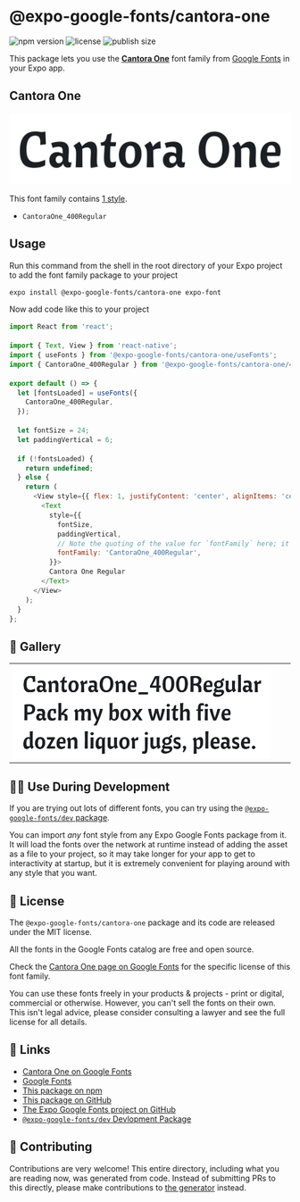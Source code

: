 # @expo-google-fonts/cantora-one

![npm version](https://flat.badgen.net/npm/v/@expo-google-fonts/cantora-one)
![license](https://flat.badgen.net/github/license/expo/google-fonts)
![publish size](https://flat.badgen.net/packagephobia/install/@expo-google-fonts/cantora-one)

This package lets you use the [**Cantora One**](https://fonts.google.com/specimen/Cantora+One) font family from [Google Fonts](https://fonts.google.com/) in your Expo app.

## Cantora One

![Cantora One](./font-family.png)

This font family contains [1 style](#-gallery).

- `CantoraOne_400Regular`

## Usage

Run this command from the shell in the root directory of your Expo project to add the font family package to your project
```sh
expo install @expo-google-fonts/cantora-one expo-font
```

Now add code like this to your project
```js
import React from 'react';

import { Text, View } from 'react-native';
import { useFonts } from '@expo-google-fonts/cantora-one/useFonts';
import { CantoraOne_400Regular } from '@expo-google-fonts/cantora-one/400Regular';

export default () => {
  let [fontsLoaded] = useFonts({
    CantoraOne_400Regular,
  });

  let fontSize = 24;
  let paddingVertical = 6;

  if (!fontsLoaded) {
    return undefined;
  } else {
    return (
      <View style={{ flex: 1, justifyContent: 'center', alignItems: 'center' }}>
        <Text
          style={{
            fontSize,
            paddingVertical,
            // Note the quoting of the value for `fontFamily` here; it expects a string!
            fontFamily: 'CantoraOne_400Regular',
          }}>
          Cantora One Regular
        </Text>
      </View>
    );
  }
};

```

## 🔡 Gallery


||||
|-|-|-|
|![CantoraOne_400Regular](./CantoraOne_400Regular.ttf.png)||||


## 👩‍💻 Use During Development

If you are trying out lots of different fonts, you can try using the [`@expo-google-fonts/dev` package](https://github.com/expo/google-fonts/tree/master/font-packages/dev#readme).

You can import *any* font style from any Expo Google Fonts package from it. It will load the fonts
over the network at runtime instead of adding the asset as a file to your project, so it may take longer
for your app to get to interactivity at startup, but it is extremely convenient
for playing around with any style that you want.

## 📖 License

The `@expo-google-fonts/cantora-one` package and its code are released under the MIT license.

All the fonts in the Google Fonts catalog are free and open source.

Check the [Cantora One page on Google Fonts](https://fonts.google.com/specimen/Cantora+One) for the specific license of this font family.

You can use these fonts freely in your products & projects - print or digital, commercial or otherwise. However, you can't sell the fonts on their own. This isn't legal advice, please consider consulting a lawyer and see the full license for all details.

## 🔗 Links

- [Cantora One on Google Fonts](https://fonts.google.com/specimen/Cantora+One)
- [Google Fonts](https://fonts.google.com/)
- [This package on npm](https://www.npmjs.com/package/@expo-google-fonts/cantora-one)
- [This package on GitHub](https://github.com/expo/google-fonts/tree/master/font-packages/cantora-one)
- [The Expo Google Fonts project on GitHub](https://github.com/expo/google-fonts)
- [`@expo-google-fonts/dev` Devlopment Package](https://github.com/expo/google-fonts/tree/master/font-packages/dev)

## 🤝 Contributing

Contributions are very welcome! This entire directory, including what you are reading now, was generated from code. Instead of submitting PRs to this directly, please make contributions to [the generator](https://github.com/expo/google-fonts/tree/master/packages/generator) instead.
